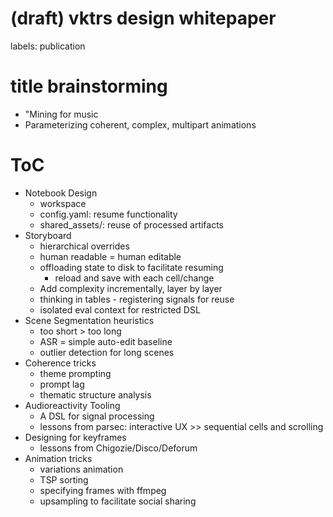 # (draft) vktrs design whitepaper

labels: publication

# title brainstorming
* "Mining for music
* Parameterizing coherent, complex, multipart animations

# ToC

* Notebook Design
  *  workspace
    * config.yaml: resume functionality
    * shared_assets/: reuse of processed artifacts
* Storyboard
  * hierarchical overrides
  * human readable = human editable
  * offloading state to disk to facilitate resuming
    * reload and save with each cell/change
  * Add complexity incrementally, layer by layer
  * thinking in tables - registering signals for reuse
  * isolated eval context for restricted DSL
* Scene Segmentation heuristics
  * too short > too long
  * ASR = simple auto-edit baseline
  * outlier detection for long scenes
* Coherence tricks
  * theme prompting
  * prompt lag
  * thematic structure analysis
* Audioreactivity Tooling
  * A DSL for signal processing
  * lessons from parsec: interactive UX >> sequential cells and scrolling
* Designing for keyframes
  * lessons from Chigozie/Disco/Deforum
* Animation tricks
  * variations animation
  * TSP sorting
  * specifying frames with ffmpeg
  * upsampling to facilitate social sharing

